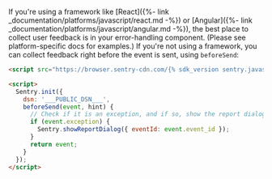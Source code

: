 If you're using a framework like [React]({%- link _documentation/platforms/javascript/react.md -%}) or [Angular]({%- link _documentation/platforms/javascript/angular.md -%}), the best place to collect user feedback is in your error-handling component. (Please see platform-specific docs for examples.) If you're not using a framework, you can collect feedback right before the event is sent, using `beforeSend`:

```html
<script src="https://browser.sentry-cdn.com/{% sdk_version sentry.javascript.browser %}/bundle.min.js" integrity="{% sdk_cdn_checksum sentry.javascript.browser latest bundle.min.js %}" crossorigin="anonymous"></script>

<script>
  Sentry.init({
    dsn: '___PUBLIC_DSN___',
    beforeSend(event, hint) {
      // Check if it is an exception, and if so, show the report dialog
      if (event.exception) {
        Sentry.showReportDialog({ eventId: event.event_id });
      }
      return event;
    }
  });
</script>
```
